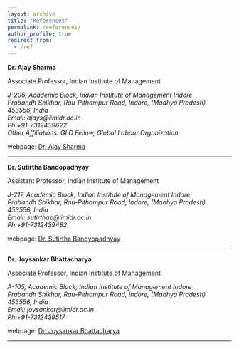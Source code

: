 ```yaml
---
layout: archive
title: "References"
permalink: /references/
author_profile: true
redirect_from:
  - /ref
---
```


**Dr. Ajay Sharma**

Associate Professor, Indian Institute of Management

<address>
  J-206, Academic Block, Indian Institute of Management Indore<br /> Prabandh Shikhar, Rau-Pithampur Road, Indore, (Madhya Pradesh) 453556, India<br /> Email: ajays@iimidr.ac.in<br /> Ph:+91-7312439622<br /> Other Affiliations: GLO Fellow, Global Labour Organization
</address>

webpage: [Dr. Ajay Sharma](https://sites.google.com/site/ajayiim2015/home)

------

**Dr. Sutirtha Bandopadhyay**

Assistant Professor, Indian Institute of Management

<address>
  J-217, Academic Block, Indian Institute of Management Indore<br /> Prabandh Shikhar, Rau-Pithampur Road, Indore, (Madhya Pradesh) 453556, India<br /> Email: sutirthab@iimidr.ac.in<br /> Ph:+91-7312439482
</address>

webpage: [Dr. Sutirtha Bandyopadhyay](https://iimidr.ac.in/faculty/full-time-faculty/sutirtha-bandyopadhyay/)

------

**Dr. Joysankar Bhattacharya**

Associate Professor, Indian Institute of Management

<address>
  A-105, Academic Block, Indian Institute of Management Indore<br /> Prabandh Shikhar, Rau-Pithampur Road, Indore, (Madhya Pradesh) 453556, India<br /> Email: joysankar@iimidr.ac.in<br /> Ph:+91-7312439517
</address>

webpage: [Dr. Joysankar Bhattacharya](https://iimidr.ac.in/faculty/full-time-faculty/joysankar-bhattacharya/)

------
